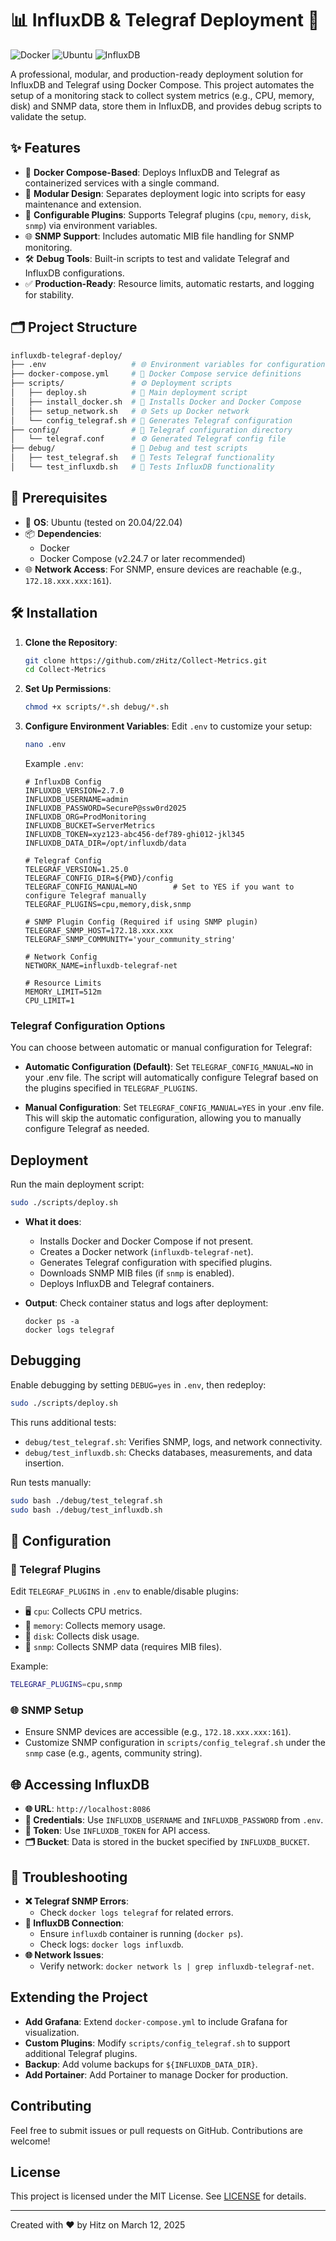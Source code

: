 # 📊 InfluxDB & Telegraf Deployment 🚀

![Docker](https://img.shields.io/badge/Docker-Compose-blue?logo=docker) ![Ubuntu](https://img.shields.io/badge/OS-Ubuntu-green?logo=ubuntu) ![InfluxDB](https://img.shields.io/badge/InfluxDB-Metrics-purple?logo=influxdb)

A professional, modular, and production-ready deployment solution for InfluxDB and Telegraf using Docker Compose. This project automates the setup of a monitoring stack to collect system metrics (e.g., CPU, memory, disk) and SNMP data, store them in InfluxDB, and provides debug scripts to validate the setup.

## ✨ Features

- 🐳 **Docker Compose-Based**: Deploys InfluxDB and Telegraf as containerized services with a single command.
- 🧱 **Modular Design**: Separates deployment logic into scripts for easy maintenance and extension.
- 🔧 **Configurable Plugins**: Supports Telegraf plugins (`cpu`, `memory`, `disk`, `snmp`) via environment variables.
- 🌐 **SNMP Support**: Includes automatic MIB file handling for SNMP monitoring.
- 🛠 **Debug Tools**: Built-in scripts to test and validate Telegraf and InfluxDB configurations.
- ✅ **Production-Ready**: Resource limits, automatic restarts, and logging for stability.

## 🗂 Project Structure

```bash
influxdb-telegraf-deploy/
├── .env                   # 🌐 Environment variables for configuration
├── docker-compose.yml     # 🐳 Docker Compose service definitions
├── scripts/               # ⚙️ Deployment scripts
│   ├── deploy.sh          # 🚀 Main deployment script
│   ├── install_docker.sh  # 🐋 Installs Docker and Docker Compose
│   ├── setup_network.sh   # 🌐 Sets up Docker network
│   └── config_telegraf.sh # 🔧 Generates Telegraf configuration
├── config/                # 📝 Telegraf configuration directory
│   └── telegraf.conf      # ⚙️ Generated Telegraf config file
├── debug/                 # 🧰 Debug and test scripts
│   ├── test_telegraf.sh   # 🧪 Tests Telegraf functionality
│   └── test_influxdb.sh   # 🧪 Tests InfluxDB functionality
```

## 📝 Prerequisites

- 🐧 **OS**: Ubuntu (tested on 20.04/22.04)
- 📦 **Dependencies**:
  - Docker
  - Docker Compose (v2.24.7 or later recommended)
- 🌐 **Network Access**: For SNMP, ensure devices are reachable (e.g., `172.18.xxx.xxx:161`).

## 🛠 Installation

1. **Clone the Repository**:
   ```bash
   git clone https://github.com/zHitz/Collect-Metrics.git
   cd Collect-Metrics
   ```
2. **Set Up Permissions**:
   ```bash
   chmod +x scripts/*.sh debug/*.sh
   ```

3. **Configure Environment Variables**:
   Edit `.env` to customize your setup:
   ```bash
   nano .env
   ```
   Example `.env`:
   ```env
   # InfluxDB Config
   INFLUXDB_VERSION=2.7.0
   INFLUXDB_USERNAME=admin
   INFLUXDB_PASSWORD=SecureP@ssw0rd2025
   INFLUXDB_ORG=ProdMonitoring
   INFLUXDB_BUCKET=ServerMetrics
   INFLUXDB_TOKEN=xyz123-abc456-def789-ghi012-jkl345
   INFLUXDB_DATA_DIR=/opt/influxdb/data

   # Telegraf Config
   TELEGRAF_VERSION=1.25.0
   TELEGRAF_CONFIG_DIR=${PWD}/config
   TELEGRAF_CONFIG_MANUAL=NO        # Set to YES if you want to configure Telegraf manually
   TELEGRAF_PLUGINS=cpu,memory,disk,snmp

   # SNMP Plugin Config (Required if using SNMP plugin)
   TELEGRAF_SNMP_HOST=172.18.xxx.xxx
   TELEGRAF_SNMP_COMMUNITY='your_community_string'

   # Network Config
   NETWORK_NAME=influxdb-telegraf-net

   # Resource Limits
   MEMORY_LIMIT=512m
   CPU_LIMIT=1
   ```

### Telegraf Configuration Options

You can choose between automatic or manual configuration for Telegraf:

- **Automatic Configuration (Default)**:
  Set `TELEGRAF_CONFIG_MANUAL=NO` in your .env file. The script will automatically configure Telegraf based on the plugins specified in `TELEGRAF_PLUGINS`.

- **Manual Configuration**:
  Set `TELEGRAF_CONFIG_MANUAL=YES` in your .env file. This will skip the automatic configuration, allowing you to manually configure Telegraf as needed.

## Deployment

Run the main deployment script:
```bash
sudo ./scripts/deploy.sh
```

- **What it does**:
  - Installs Docker and Docker Compose if not present.
  - Creates a Docker network (`influxdb-telegraf-net`).
  - Generates Telegraf configuration with specified plugins.
  - Downloads SNMP MIB files (if `snmp` is enabled).
  - Deploys InfluxDB and Telegraf containers.

- **Output**: Check container status and logs after deployment:
  ```
  docker ps -a
  docker logs telegraf
  ```

## Debugging

Enable debugging by setting `DEBUG=yes` in `.env`, then redeploy:
```bash
sudo ./scripts/deploy.sh
```

This runs additional tests:
- `debug/test_telegraf.sh`: Verifies SNMP, logs, and network connectivity.
- `debug/test_influxdb.sh`: Checks databases, measurements, and data insertion.

Run tests manually:
```bash
sudo bash ./debug/test_telegraf.sh
sudo bash ./debug/test_influxdb.sh
```

## 🔧 Configuration

### 🧩 Telegraf Plugins
Edit `TELEGRAF_PLUGINS` in `.env` to enable/disable plugins:
- 🖥️ `cpu`: Collects CPU metrics.
- 🧠 `memory`: Collects memory usage.
- 💾 `disk`: Collects disk usage.
- 📡 `snmp`: Collects SNMP data (requires MIB files).

Example:
```bash
TELEGRAF_PLUGINS=cpu,snmp
```

### 🌐 SNMP Setup
- Ensure SNMP devices are accessible (e.g., `172.18.xxx.xxx:161`).
- Customize SNMP configuration in `scripts/config_telegraf.sh` under the `snmp` case (e.g., agents, community string).

## 🌐 Accessing InfluxDB

- **🌐 URL**: `http://localhost:8086`
- **👤 Credentials**: Use `INFLUXDB_USERNAME` and `INFLUXDB_PASSWORD` from `.env`.
- **🔑 Token**: Use `INFLUXDB_TOKEN` for API access.
- **🗂️ Bucket**: Data is stored in the bucket specified by `INFLUXDB_BUCKET`.

## 🐛 Troubleshooting

- **❌ Telegraf SNMP Errors**:
  - Check `docker logs telegraf` for related errors.
- **🔌 InfluxDB Connection**:
  - Ensure `influxdb` container is running (`docker ps`).
  - Check logs: `docker logs influxdb`.
- **🌐 Network Issues**:
  - Verify network: `docker network ls | grep influxdb-telegraf-net`.

## Extending the Project

- **Add Grafana**: Extend `docker-compose.yml` to include Grafana for visualization.
- **Custom Plugins**: Modify `scripts/config_telegraf.sh` to support additional Telegraf plugins.
- **Backup**: Add volume backups for `${INFLUXDB_DATA_DIR}`.
- **Add Portainer**: Add Portainer to manage Docker for production. 

## Contributing

Feel free to submit issues or pull requests on GitHub. Contributions are welcome!

## License

This project is licensed under the MIT License. See [LICENSE](LICENSE) for details.

---
Created with ❤️ by Hitz on March 12, 2025
```
